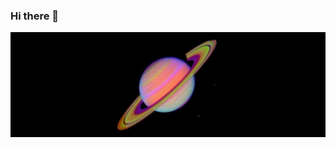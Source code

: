 ### Hi there 👋

<img src="https://raw.githubusercontent.com/skshadan/skshadan/main/header.png"></img>

